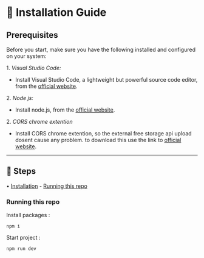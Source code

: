 # 🚀 Installation Guide

## Prerequisites

Before you start, make sure you have the following installed and configured on your system:

1.⁠ ⁠*Visual Studio Code:*

   - Install Visual Studio Code, a lightweight but powerful source code editor, from the [official website](https://code.visualstudio.com/).

2.⁠ ⁠*Node js:*

   - Install node.js, from the [official website](https://nodejs.org/en/download/package-manager).

2.⁠ ⁠*CORS chrome extention*

   - Install CORS chrome extention, so the external free storage api upload dosent cause any problem. to download this use the link to [official website](https://chromewebstore.google.com/detail/allow-cors-access-control/lhobafahddgcelffkeicbaginigeejlf?hl=en).
    ⁠
---

## 📝 Steps

•⁠  ⁠[Installation](#installation)
    - [Running this repo](#running-this-repo)


### Running this repo

Install packages :

```shell
npm i
```

Start project :

```shell
npm run dev
```
